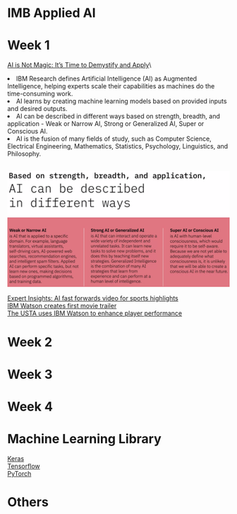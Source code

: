 # IMB Applied AI

# Week 1
[AI is Not Magic: It’s Time to Demystify and Apply](https://www.ibm.com/blogs/think/2019/03/ai-is-not-magic/)\

<uo>
<li>IBM Research defines Artificial Intelligence (AI) as Augmented Intelligence, helping experts scale their capabilities as machines do the time-consuming work.</li>
<li>AI learns by creating machine learning models based on provided inputs and desired outputs.</li>
<li>AI can be described in different ways based on strength, breadth, and application - Weak or Narrow AI, Strong or Generalized AI, Super or Conscious AI.</li>
<li>AI is the fusion of many fields of study, such as Computer Science, Electrical Engineering, Mathematics, Statistics, Psychology, Linguistics, and Philosophy.</li>
</uo> <br>

![AI Definition](https://github.com/Blackdog-Programmer/IBM_Artifical_Intelligence/blob/master/References/AI_Definition.png)

[Expert Insights: AI fast forwards video for sports highlights](https://www.ibm.com/downloads/cas/XKEPLEJD)\
[IBM Watson creates first movie trailer](https://www.ibm.com/blogs/cloud-archive/2016/08/ibm-watson-creates-first-movie-trailer/)\
[The USTA uses IBM Watson to enhance player performance](https://www.youtube.com/watch?v=CRJm-L-vytU)

# Week 2

# Week 3

# Week 4

# Machine Learning Library
[Keras](https://keras.io/)\
[Tensorflow](https://www.tensorflow.org/)\
[PyTorch](https://pytorch.org/)

# Others

